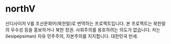 # northV
신디사이저 V를 조선문화어(북한말)로 번역하는 프로젝트입니다.
본 프로젝트는 북한말의 우수성 등을 홍보하거나 북한 정권. 사회주의를 옹호하려는 의도가 없습니다.
저는(lesipepsiman) 자유 민주주의, 자본주의를 지지합니다. 대한민국 만세.
